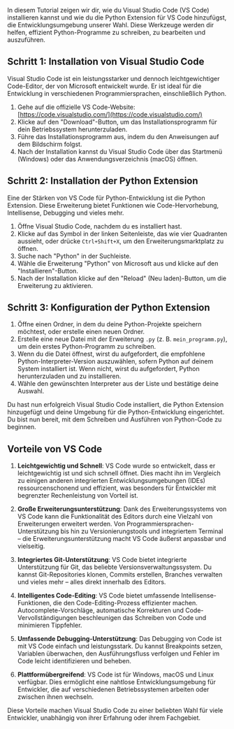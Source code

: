 In diesem Tutorial zeigen wir dir, wie du Visual Studio Code (VS Code) installieren kannst und wie du die Python Extension für VS Code hinzufügst, die Entwicklungsumgebung unserer Wahl. Diese Werkzeuge werden dir helfen, effizient Python-Programme zu schreiben, zu bearbeiten und auszuführen.

## Schritt 1: Installation von Visual Studio Code

Visual Studio Code ist ein leistungsstarker und dennoch leichtgewichtiger Code-Editor, der von Microsoft entwickelt wurde. Er ist ideal für die Entwicklung in verschiedenen Programmiersprachen, einschließlich Python.

1. Gehe auf die offizielle VS Code-Website: [https://code.visualstudio.com/](https://code.visualstudio.com/)
2. Klicke auf den "Download"-Button, um das Installationsprogramm für dein Betriebssystem herunterzuladen.
3. Führe das Installationsprogramm aus, indem du den Anweisungen auf dem Bildschirm folgst.
4. Nach der Installation kannst du Visual Studio Code über das Startmenü (Windows) oder das Anwendungsverzeichnis (macOS) öffnen.

## Schritt 2: Installation der Python Extension

Eine der Stärken von VS Code für Python-Entwicklung ist die Python Extension. Diese Erweiterung bietet Funktionen wie Code-Hervorhebung, Intellisense, Debugging und vieles mehr.

1. Öffne Visual Studio Code, nachdem du es installiert hast.
2. Klicke auf das Symbol in der linken Seitenleiste, das wie vier Quadranten aussieht, oder drücke `Ctrl+Shift+X`, um den Erweiterungsmarktplatz zu öffnen.
3. Suche nach "Python" in der Suchleiste.
4. Wähle die Erweiterung "Python" von Microsoft aus und klicke auf den "Installieren"-Button.
5. Nach der Installation klicke auf den "Reload" (Neu laden)-Button, um die Erweiterung zu aktivieren.

## Schritt 3: Konfiguration der Python Extension

1. Öffne einen Ordner, in dem du deine Python-Projekte speichern möchtest, oder erstelle einen neuen Ordner.
2. Erstelle eine neue Datei mit der Erweiterung `.py` (z. B. `mein_programm.py`), um dein erstes Python-Programm zu schreiben.
3. Wenn du die Datei öffnest, wirst du aufgefordert, die empfohlene Python-Interpreter-Version auszuwählen, sofern Python auf deinem System installiert ist. Wenn nicht, wirst du aufgefordert, Python herunterzuladen und zu installieren.
4. Wähle den gewünschten Interpreter aus der Liste und bestätige deine Auswahl.

Du hast nun erfolgreich Visual Studio Code installiert, die Python Extension hinzugefügt und deine Umgebung für die Python-Entwicklung eingerichtet. Du bist nun bereit, mit dem Schreiben und Ausführen von Python-Code zu beginnen.


## Vorteile von VS Code

1. **Leichtgewichtig und Schnell**: VS Code wurde so entwickelt, dass er leichtgewichtig ist und sich schnell öffnet. Dies macht ihn im Vergleich zu einigen anderen integrierten Entwicklungsumgebungen (IDEs) ressourcenschonend und effizient, was besonders für Entwickler mit begrenzter Rechenleistung von Vorteil ist.

2. **Große Erweiterungsunterstützung**: Dank des Erweiterungssystems von VS Code kann die Funktionalität des Editors durch eine Vielzahl von Erweiterungen erweitert werden. Von Programmiersprachen-Unterstützung bis hin zu Versionierungstools und integriertem Terminal – die Erweiterungsunterstützung macht VS Code äußerst anpassbar und vielseitig.

3. **Integriertes Git-Unterstützung**: VS Code bietet integrierte Unterstützung für Git, das beliebte Versionsverwaltungssystem. Du kannst Git-Repositories klonen, Commits erstellen, Branches verwalten und vieles mehr – alles direkt innerhalb des Editors.

4. **Intelligentes Code-Editing**: VS Code bietet umfassende Intellisense-Funktionen, die den Code-Editing-Prozess effizienter machen. Autocomplete-Vorschläge, automatische Korrekturen und Code-Vervollständigungen beschleunigen das Schreiben von Code und minimieren Tippfehler.

5. **Umfassende Debugging-Unterstützung**: Das Debugging von Code ist mit VS Code einfach und leistungsstark. Du kannst Breakpoints setzen, Variablen überwachen, den Ausführungsfluss verfolgen und Fehler im Code leicht identifizieren und beheben.

6. **Plattformübergreifend**: VS Code ist für Windows, macOS und Linux verfügbar. Dies ermöglicht eine nahtlose Entwicklungsumgebung für Entwickler, die auf verschiedenen Betriebssystemen arbeiten oder zwischen ihnen wechseln.

Diese Vorteile machen Visual Studio Code zu einer beliebten Wahl für viele Entwickler, unabhängig von ihrer Erfahrung oder ihrem Fachgebiet.